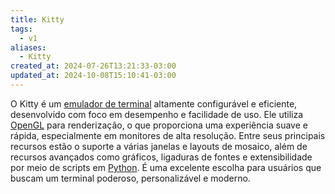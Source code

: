 ```yaml
---
title: Kitty
tags:
  - v1
aliases:
  - Kitty
created_at: 2024-07-26T13:21:33-03:00
updated_at: 2024-10-08T15:10:41-03:00
---
```


O Kitty é um [emulador de terminal](Emulador_de_terminal.md) altamente configurável e eficiente, desenvolvido com foco em desempenho e facilidade de uso. Ele utiliza [OpenGL](../../../../../atomos/2024/07/09/OpenGL.md) para renderização, o que proporciona uma experiência suave e rápida, especialmente em monitores de alta resolução. Entre seus principais recursos estão o suporte a várias janelas e layouts de mosaico, além de recursos avançados como gráficos, ligaduras de fontes e extensibilidade por meio de scripts em [Python](../../../../../atomos/2024/07/09/Linguagem_Python.md). É uma excelente escolha para usuários que buscam um terminal poderoso, personalizável e moderno.